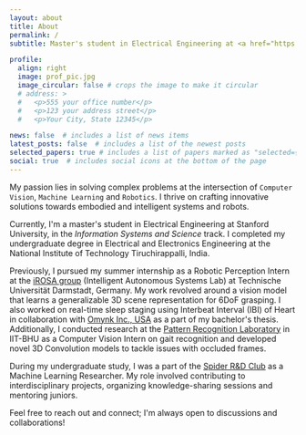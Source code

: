 ```yaml
---
layout: about
title: About
permalink: /
subtitle: Master's student in Electrical Engineering at <a href="https://profiles.stanford.edu/ishikaa-lunawat">Stanford University</a>

profile:
  align: right
  image: prof_pic.jpg
  image_circular: false # crops the image to make it circular
  # address: >
  #   <p>555 your office number</p>
  #   <p>123 your address street</p>
  #   <p>Your City, State 12345</p>

news: false  # includes a list of news items
latest_posts: false  # includes a list of the newest posts
selected_papers: true # includes a list of papers marked as "selected={true}"
social: true  # includes social icons at the bottom of the page
---
```

My passion lies in solving complex problems at the intersection of `Computer Vision`, `Machine Learning` and `Robotics`. I thrive on crafting innovative solutions towards embodied and intelligent systems and robots.

Currently, I'm a master's student in Electrical Engineering at Stanford University, in the *Information Systems and Science* track. I completed my undergraduate degree in Electrical and Electronics Engineering at the National Institute of Technology Tiruchirappalli, India.

Previously, I pursued my summer internship as a Robotic Perception Intern at the [iROSA group](https://irosalab.com/) (Intelligent Autonomous Systems Lab) at Technische Universität Darmstadt, Germany. My work revolved around a vision model that learns a generalizable 3D scene representation for 6DoF grasping. I also worked on real-time sleep staging using Interbeat Interval (IBI) of Heart in collaboration with [Omynk Inc., USA](https://www.omnyk.com/) as a part of my bachelor's thesis. Additionally, I conducted research at the [Pattern Recognition Laboratory](https://www.iitbhu.ac.in/dept/cse/labs#sec9) in IIT-BHU as a Computer Vision Intern on gait recognition and developed novel 3D Convolution models to tackle issues with occluded frames. 


During my undergraduate study, I was a part of the [Spider R&D Club](https://spider.nitt.edu/projects) as a Machine Learning Researcher. My role involved contributing to interdisciplinary projects, organizing knowledge-sharing sessions and mentoring juniors.

Feel free to reach out and connect; I'm always open to discussions and collaborations!


